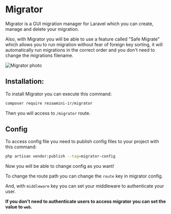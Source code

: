 # Migrator
Migrator is a GUI migration manager for Laravel which you can create, manage and delete your migration.

Also, with Migrator you will be able to use a feature called "Safe Migrate" which allows you to run migration without fear of foreign key sorting, it will automatically run migrations in the correct order and you don't need to change the migrations filename.

![Migrator photo](https://podcode.ir/img/migrator.png)
## Installation:

To install Migrator you can execute this command:
```bash
composer require rezaamini-ir/migrator
```

Then you will access to `/migrator` route.

## Config
To access config file you need to publish config files to your project with this command:
```bash
php artisan vendor:publish --tag=migrator-config
```

Now you will be able to change config as you want!

To change the route path you can change the `route` key in migrator config.

And, with `middleware` key you can set your middleware to authenticate your user.

**If you don't need to authenticate users to access migrator you can set the value to `web`.**
